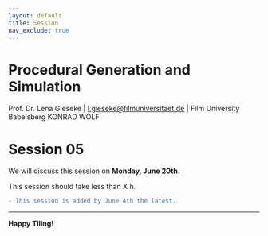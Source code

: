 ```yaml
---
layout: default
title: Session
nav_exclude: true
---
```


# Procedural Generation and Simulation

Prof. Dr. Lena Gieseke \| l.gieseke@filmuniversitaet.de \| Film University Babelsberg KONRAD WOLF

# Session 05

We will discuss this session on **Monday, June 20th**.   

This session should take less than X h.

```diff
- This session is added by June 4th the latest.
```



---

**Happy Tiling!**


